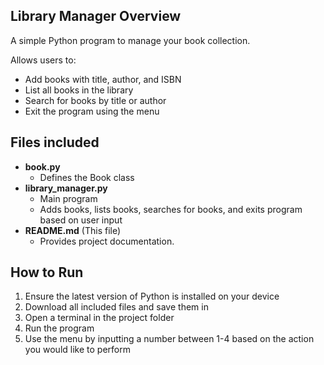 ## Library Manager Overview
A simple Python program to manage your book collection. 

Allows users to: 
- Add books with title, author, and ISBN
- List all books in the library
- Search for books by title or author
- Exit the program using the menu

## Files included
- **book.py**
  - Defines the Book class
- **library_manager.py**
  - Main program
  - Adds books, lists books, searches for books, and exits program based on user input
- **README.md**  (This file)
  -  Provides project documentation.

## How to Run
1. Ensure the latest version of Python is installed on your device
2. Download all included files and save them in
3. Open a terminal in the project folder
4. Run the program
5. Use the menu by inputting a number between 1-4 based on the action you would like to perform
